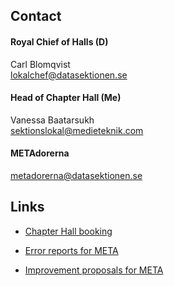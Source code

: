 ## Contact

#### Royal Chief of Halls (D)
Carl Blomqvist<br>
[lokalchef@datasektionen.se](mailto:lokalchef@datasektionen.se)

#### Head of Chapter Hall (Me)
Vanessa Baatarsukh</br>
[sektionslokal@medieteknik.com](mailto:sektionslokal@medieteknik.com)

#### METAdorerna
[metadorerna@datasektionen.se](mailto:metadorerna@datasektionen.se)

## Links
* [Chapter Hall booking](en/chapter/lokalbokning)

* [Error reports for META](dsekt.se/felanmal)

* [Improvement proposals for META](dsekt.se/forslag)
